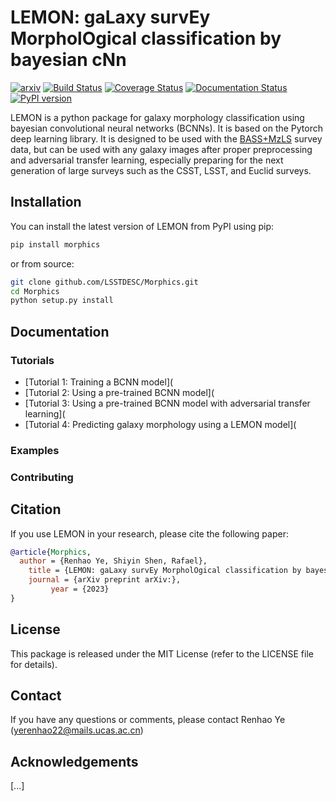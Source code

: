 # LEMON: gaLaxy survEy MorpholOgical classification by bayesian cNn
[![arxiv](1)](1)
[![Build Status](https://travis-ci.org/LSSTDESC/Morphics.svg?branch=master)](https://travis-ci.org/LSSTDESC/Morphics)
[![Coverage Status](https://coveralls.io/repos/github/LSSTDESC/Morphics/badge.svg?branch=master)](https://coveralls.io/github/LSSTDESC/Morphics?branch=master)
[![Documentation Status](https://readthedocs.org/projects/morphics/badge/?version=latest)](http://morphics.readthedocs.io/en/latest/?badge=latest)
[![PyPI version](https://badge.fury.io/py/morphics.svg)](https://badge.fury.io/py/morphics)

LEMON is a python package for galaxy morphology classification using bayesian convolutional neural networks (BCNNs). 
It is based on the Pytorch deep learning library. 
It is designed to be used with the [BASS+MzLS](https://legacysurvey.org) survey data, but can be used with any galaxy images after 
proper preprocessing and adversarial transfer learning, especially preparing for the next generation of large surveys such as the CSST, LSST, and Euclid surveys.

## Installation
You can install the latest version of LEMON from PyPI using pip:
```bash
pip install morphics
```
or from source:
```bash
git clone github.com/LSSTDESC/Morphics.git
cd Morphics
python setup.py install
```
## Documentation

### Tutorials
* [Tutorial 1: Training a BCNN model](
* [Tutorial 2: Using a pre-trained BCNN model](
* [Tutorial 3: Using a pre-trained BCNN model with adversarial transfer learning](
* [Tutorial 4: Predicting galaxy morphology using a LEMON model](

### Examples

### Contributing
## Citation
If you use LEMON in your research, please cite the following paper:
```bibtex
@article{Morphics,
  author = {Renhao Ye, Shiyin Shen, Rafael},
    title = {LEMON: gaLaxy survEy MorpholOgical classification by bayesian cNn},
    journal = {arXiv preprint arXiv:},
         year = {2023}
}
```
## License
This package is released under the MIT License (refer to the LICENSE file for details).

## Contact
If you have any questions or comments, please contact Renhao Ye (yerenhao22@mails.ucas.ac.cn)

## Acknowledgements


[...]